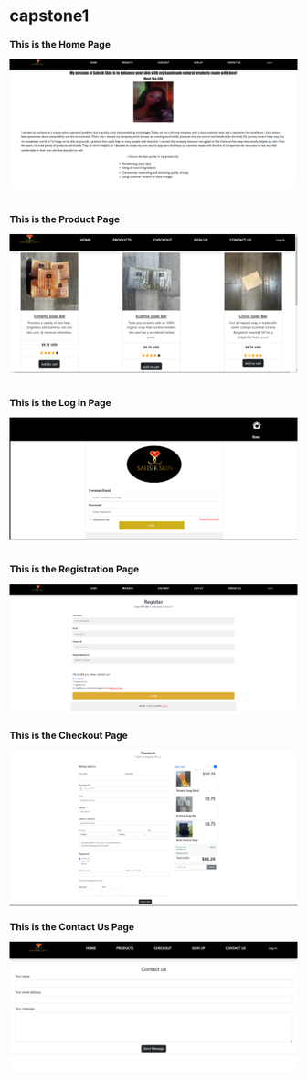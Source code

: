 # capstone1
### This is the Home Page
![Home Page](./images/homepage.png)
#
### This is the Product Page
![Product Page](./images/product.png)
#
### This is the Log in Page
![Log In Page](./images/loginpage.png)
#
### This is the Registration Page
![Regsitration Page](./images/registerpage.png) 
### This is the Checkout Page
![Checkout Page](./images/checkout.png)
### This is the Contact Us Page
![Contact Us](/images/contactpage.png)